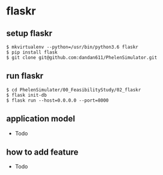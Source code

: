 # flaskr

## setup flaskr

```
$ mkvirtualenv --python=/usr/bin/python3.6 flaskr
$ pip install flask
$ git clone git@github.com:dandan611/PhelenSimulator.git
```

## run flaskr

```
$ cd PhelenSimulater/00_FeasibilityStudy/02_flaskr
$ flask init-db
$ flask run --host=0.0.0.0 --port=8000
```

## application model

* Todo

## how to add feature

* Todo

